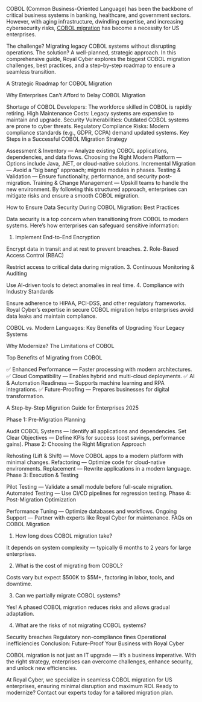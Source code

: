 COBOL (Common Business-Oriented Language) has been the backbone of critical business systems in banking, healthcare, and government sectors. However, with aging infrastructure, dwindling expertise, and increasing cybersecurity risks, [COBOL migration](https://www.royalcyber.com/technologies/mainframe-applications-services/ca-vision-to-cobol-migration-mainframe-efficiency/?refer=Tarun&utm_source=offpage&utm_medium=Post&utm_campaign=mainframe) has become a necessity for US enterprises.

The challenge? Migrating legacy COBOL systems without disrupting operations. The solution? A well-planned, strategic approach. In this comprehensive guide, Royal Cyber explores the biggest COBOL migration challenges, best practices, and a step-by-step roadmap to ensure a seamless transition.

A Strategic Roadmap for COBOL Migration

Why Enterprises Can’t Afford to Delay COBOL Migration

Shortage of COBOL Developers: The workforce skilled in COBOL is rapidly retiring.
High Maintenance Costs: Legacy systems are expensive to maintain and upgrade.
Security Vulnerabilities: Outdated COBOL systems are prone to cyber threats.
Regulatory Compliance Risks: Modern compliance standards (e.g., GDPR, CCPA) demand updated systems.
Key Steps in a Successful COBOL Migration Strategy

Assessment & Inventory — Analyze existing COBOL applications, dependencies, and data flows.
Choosing the Right Modern Platform — Options include Java, .NET, or cloud-native solutions.
Incremental Migration — Avoid a “big bang” approach; migrate modules in phases.
Testing & Validation — Ensure functionality, performance, and security post-migration.
Training & Change Management — Upskill teams to handle the new environment.
By following this structured approach, enterprises can mitigate risks and ensure a smooth COBOL migration.

How to Ensure Data Security During COBOL Migration: Best Practices

Data security is a top concern when transitioning from COBOL to modern systems. Here’s how enterprises can safeguard sensitive information:

1. Implement End-to-End Encryption

Encrypt data in transit and at rest to prevent breaches.
2. Role-Based Access Control (RBAC)

Restrict access to critical data during migration.
3. Continuous Monitoring & Auditing

Use AI-driven tools to detect anomalies in real time.
4. Compliance with Industry Standards

Ensure adherence to HIPAA, PCI-DSS, and other regulatory frameworks.
Royal Cyber’s expertise in secure COBOL migration helps enterprises avoid data leaks and maintain compliance.

COBOL vs. Modern Languages: Key Benefits of Upgrading Your Legacy Systems

Why Modernize? The Limitations of COBOL


Top Benefits of Migrating from COBOL

✅ Enhanced Performance — Faster processing with modern architectures.
✅ Cloud Compatibility — Enables hybrid and multi-cloud deployments.
✅ AI & Automation Readiness — Supports machine learning and RPA integrations.
✅ Future-Proofing — Prepares businesses for digital transformation.

A Step-by-Step Migration Guide for Enterprises 2025

Phase 1: Pre-Migration Planning

Audit COBOL Systems — Identify all applications and dependencies.
Set Clear Objectives — Define KPIs for success (cost savings, performance gains).
Phase 2: Choosing the Right Migration Approach

Rehosting (Lift & Shift) — Move COBOL apps to a modern platform with minimal changes.
Refactoring — Optimize code for cloud-native environments.
Replacement — Rewrite applications in a modern language.
Phase 3: Execution & Testing

Pilot Testing — Validate a small module before full-scale migration.
Automated Testing — Use CI/CD pipelines for regression testing.
Phase 4: Post-Migration Optimization

Performance Tuning — Optimize databases and workflows.
Ongoing Support — Partner with experts like Royal Cyber for maintenance.
FAQs on COBOL Migration

1. How long does COBOL migration take?

It depends on system complexity — typically 6 months to 2 years for large enterprises.

2. What is the cost of migrating from COBOL?

Costs vary but expect $500K to $5M+, factoring in labor, tools, and downtime.

3. Can we partially migrate COBOL systems?

Yes! A phased COBOL migration reduces risks and allows gradual adaptation.

4. What are the risks of not migrating COBOL systems?

Security breaches
Regulatory non-compliance fines
Operational inefficiencies
Conclusion: Future-Proof Your Business with Royal Cyber

COBOL migration is not just an IT upgrade — it’s a business imperative. With the right strategy, enterprises can overcome challenges, enhance security, and unlock new efficiencies.

At Royal Cyber, we specialize in seamless COBOL migration for US enterprises, ensuring minimal disruption and maximum ROI. Ready to modernize? Contact our experts today for a tailored migration plan.
